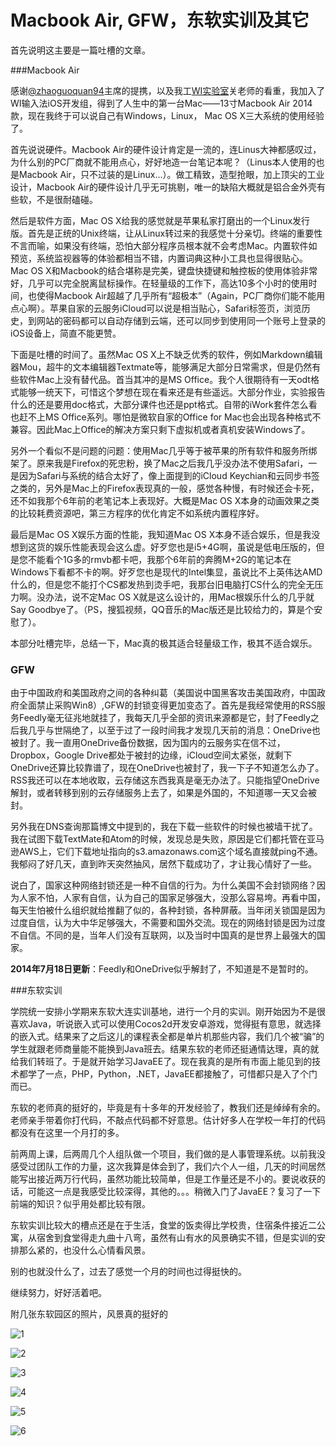 Macbook Air, GFW，东软实训及其它
=================================

首先说明这主要是一篇吐槽的文章。

###Macbook Air

感谢[@zhaoguoquan94](https://github.com/zhaoguoquan94)主席的提携，以及我工[WI实验室](http://wi.hit.edu.cn/)关老师的看重，我加入了WI输入法iOS开发组，得到了人生中的第一台Mac——13寸Macbook Air 2014款，现在我终于可以说自己有Windows，Linux， Mac OS X三大系统的使用经验了。

首先说说硬件。Macbook Air的硬件设计肯定是一流的，连Linus大神都感叹过，为什么别的PC厂商就不能用点心，好好地造一台笔记本呢？（Linus本人使用的也是Macbook Air，只不过装的是Linux...）。做工精致，造型抢眼，加上顶尖的工业设计，Macbook Air的硬件设计几乎无可挑剔，唯一的缺陷大概就是铝合金外壳有些软，不是很耐磕碰。

然后是软件方面，Mac OS X给我的感觉就是苹果私家打磨出的一个Linux发行版。首先是正统的Unix终端，让从Linux转过来的我感觉十分亲切。终端的重要性不言而喻，如果没有终端，恐怕大部分程序员根本就不会考虑Mac。内置软件如预览，系统监视器等的体验都相当不错，内置词典这种小工具也显得很贴心。Mac OS X和Macbook的结合堪称是完美，键盘快捷键和触控板的使用体验非常好，几乎可以完全脱离鼠标操作。在轻量级的工作下，高达10多个小时的使用时间，也使得Macbook Air超越了几乎所有“超极本”（Again，PC厂商你们能不能用点心啊）。苹果自家的云服务iCloud可以说是相当贴心，Safari标签页，浏览历史，到网站的密码都可以自动存储到云端，还可以同步到使用同一个账号上登录的iOS设备上，简直不能更赞。

下面是吐槽的时间了。虽然Mac OS X上不缺乏优秀的软件，例如Markdown编辑器Mou，超牛的文本编辑器Textmate等，能够满足大部分日常需求，但是仍然有些软件Mac上没有替代品。首当其冲的是MS Office。我个人很期待有一天odt格式能够一统天下，可惜这个梦想在现在看来还是有些遥远。大部分作业，实验报告什么的还是要用doc格式，大部分课件也还是ppt格式。自带的iWork套件怎么看也赶不上MS Office系列。哪怕是微软自家的Office for Mac也会出现各种格式不兼容。因此Mac上Office的解决方案只剩下虚拟机或者真机安装Windows了。

另外一个看似不是问题的问题：使用Mac几乎等于被苹果的所有软件和服务所绑架了。原来我是Firefox的死忠粉，换了Mac之后我几乎没办法不使用Safari，一是因为Safari与系统的结合太好了，像上面提到的iCloud Keychian和云同步书签之类的，另外是Mac上的Firefox表现真的一般，感觉各种慢，有时候还会卡死，还不如我那个6年前的老笔记本上表现好。大概是Mac OS X本身的动画效果之类的比较耗费资源吧，第三方程序的优化肯定不如系统内置程序好。

最后是Mac OS X娱乐方面的性能，我知道Mac OS X本身不适合娱乐，但是我没想到这货的娱乐性能表现会这么虚。好歹您也是i5+4G啊，虽说是低电压版的，但是您不能看个1G多的rmvb都卡吧，我那个6年前的奔腾M+2G的笔记本在Windows下看都不卡的啊。好歹您也是现代的Intel集显，虽说比不上英伟达AMD什么的，但是您不能打个CS都发热到烫手吧，我那台旧电脑打CS什么的完全无压力啊。没办法，说不定Mac OS X就是这么设计的，用Mac根娱乐什么的几乎就Say Goodbye了。（PS，搜狐视频，QQ音乐的Mac版还是比较给力的，算是个安慰了）。

本部分吐槽完毕，总结一下，Mac真的极其适合轻量级工作，极其不适合娱乐。

### GFW

由于中国政府和美国政府之间的各种纠葛（美国说中国黑客攻击美国政府，中国政府全面禁止采购Win8）,GFW的封锁变得更加变态了。首先是我经常使用的RSS服务Feedly毫无征兆地就挂了，我每天几乎全部的资讯来源都是它，封了Feedly之后我几乎与世隔绝了，以至于过了一段时间我才发现几天前的消息：OneDrive也被封了。我一直用OneDrive备份数据，因为国内的云服务实在信不过，Dropbox，Google Drive都处于被封的边缘，iCloud空间太紧张，就剩下OneDrive还算比较靠谱了，现在OneDrive也被封了，我一下子不知道怎么办了。RSS我还可以在本地收取，云存储这东西我真是毫无办法了。只能指望OneDrive解封，或者转移到别的云存储服务上去了，如果是外国的，不知道哪一天又会被封。

另外我在DNS查询那篇博文中提到的，我在下载一些软件的时候也被墙干扰了。我在试图下载TextMate和Atom的时候，发现总是失败，原因是它们都托管在亚马逊AWS上，它们下载地址指向的s3.amazonaws.com这个域名直接就ping不通。我郁闷了好几天，直到昨天突然抽风，居然下载成功了，才让我心情好了一些。

说白了，国家这种网络封锁还是一种不自信的行为。为什么美国不会封锁网络？因为人家不怕，人家有自信，认为自己的国家足够强大，没那么容易垮。再看中国，每天生怕被什么组织就给推翻了似的，各种封锁，各种屏蔽。当年闭关锁国是因为过度自信，认为大中华足够强大，不需要和国外交流。现在的网络封锁是因为过度不自信。不同的是，当年人们没有互联网，以及当时中国真的是世界上最强大的国家。

**2014年7月18日更新**：Feedly和OneDrive似乎解封了，不知道是不是暂时的。
 
###东软实训

学院统一安排小学期来东软大连实训基地，进行一个月的实训。刚开始因为不是很喜欢Java，听说嵌入式可以使用Cocos2d开发安卓游戏，觉得挺有意思，就选择的嵌入式。结果来了之后这儿的课程表全都是单片机那些内容，我们几个被“骗”的学生就跟老师商量能不能换到Java班去。结果东软的老师还挺通情达理，真的就给我们转班了。于是就开始学习JavaEE了。现在我真的是所有市面上能见到的技术都学了一点，PHP，Python，.NET，JavaEE都接触了，可惜都只是入了个门而已。

东软的老师真的挺好的，毕竟是有十多年的开发经验了，教我们还是绰绰有余的。老师亲手带着你打代码，不敲点代码都不好意思。估计好多人在学校一年打的代码都没有在这里一个月打的多。

前两周上课，后两周几个人组队做一个项目，我们做的是人事管理系统。以前我没感受过团队工作的力量，这次我算是体会到了，我们六个人一组，几天的时间居然能写出接近两万行代码，虽然功能比较简单，但是工作量还是不小的。要说收获的话，可能这一点是我感受比较深得，其他的。。。稍微入门了JavaEE？复习了一下前端的知识？似乎用处都比较有限。

东软实训比较大的槽点还是在于生活，食堂的饭卖得比学校贵，住宿条件接近二公寓，从宿舍到食堂得走九曲十八弯，虽然有山有水的风景确实不错，但是实训的安排那么紧的，也没什么心情看风景。

别的也就没什么了，过去了感觉一个月的时间也过得挺快的。

继续努力，好好活着吧。

附几张东软园区的照片，风景真的挺好的

![1](../img/trivia1/1.JPG)

![2](../img/trivia1/2.JPG)

![3](../img/trivia1/3.JPG)

![4](../img/trivia1/4.JPG)

![5](../img/trivia1/5.JPG)

![6](../img/trivia1/6.JPG)
